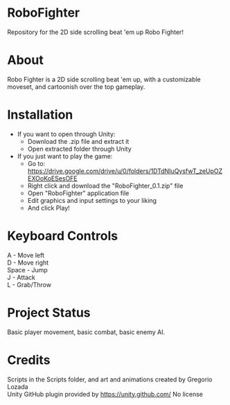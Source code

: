 # RoboFighter
Repository for the 2D side scrolling beat 'em up Robo Fighter!
# About
Robo Fighter is a 2D side scrolling beat 'em up, with a customizable moveset,
and cartoonish over the top gameplay.
# Installation
- If you want to open through Unity:
  - Download the .zip file and extract it
  - Open extracted folder through Unity
- If you just want to play the game:
  - Go to: https://drive.google.com/drive/u/0/folders/1DTdNIuQysfwT_zeUpOZEXOoKoESesOFE
  - Right click and download the "RoboFighter_0.1.zip" file
  - Open "RoboFighter" application file
  - Edit graphics and input settings to your liking
  - And click Play!
# Keyboard Controls
A - Move left<br/>
D - Move right<br/>
Space - Jump<br/>
J - Attack<br/>
L - Grab/Throw
# Project Status
Basic player movement, basic combat, basic enemy AI.
# Credits
Scripts in the Scripts folder, and art and animations created by Gregorio Lozada<br/>
Unity GitHub plugin provided by https://unity.github.com/
No license

